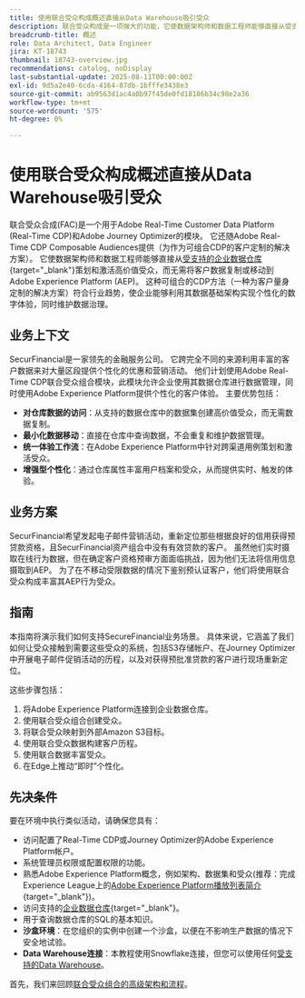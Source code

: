 ```yaml
---
title: 使用联合受众构成概述直接从Data Warehouse吸引受众
description: 联合受众构成是一项强大的功能，它使数据架构师和数据工程师能够直接从受支持的数据仓库策划和激活高价值受众。
breadcrumb-title: 概述
role: Data Architect, Data Engineer
jira: KT-18743
thumbnail: 18743-overview.jpg
recommendations: catalog, noDisplay
last-substantial-update: 2025-08-11T00:00:00Z
exl-id: 9d5a2e40-6cda-4164-87db-1bfffe3438e3
source-git-commit: ab9563d1ac4a0b97f45de0fd18186b34c98e2a36
workflow-type: tm+mt
source-wordcount: '575'
ht-degree: 0%

---
```


# 使用联合受众构成概述直接从Data Warehouse吸引受众

联合受众合成(FAC)是一个用于Adobe Real-Time Customer Data Platform (Real-Time CDP)和Adobe Journey Optimizer的模块。 它还随Adobe Real-Time CDP Composable Audiences提供（为作为可组合CDP的客户定制的解决方案）。 它使数据架构师和数据工程师能够直接从[受支持的企业数据仓库](https://experienceleague.adobe.com/zh-hans/docs/federated-audience-composition/using/start/access-prerequisites){target="_blank"}策划和激活高价值受众，而无需将客户数据复制或移动到Adobe Experience Platform (AEP)。 这种可组合的CDP方法（一种为客户量身定制的解决方案）符合行业趋势，使企业能够利用其数据基础架构实现个性化的数字体验，同时维护数据治理。

## 业务上下文

SecurFinancial是一家领先的金融服务公司。 它跨完全不同的来源利用丰富的客户数据来对大量区段提供个性化的优惠和营销活动。 他们计划使用Adobe Real-Time CDP联合受众组合模块，此模块允许企业使用其数据仓库进行数据管理，同时使用Adobe Experience Platform提供个性化的客户体验。 主要优势包括：

- **对仓库数据的访问**：从支持的数据仓库中的数据集创建高价值受众，而无需数据复制。
- **最小化数据移动**：直接在仓库中查询数据，不会重复和维护数据管理。
- **统一体验工作流**：在Adobe Experience Platform中针对跨渠道用例策划和激活受众。
- **增强型个性化**：通过仓库属性丰富用户档案和受众，从而提供实时、触发的体验。

## 业务方案

SecurFinancial希望发起电子邮件营销活动，重新定位那些根据良好的信用获得预贷款资格，且SecurFinancial资产组合中没有有效贷款的客户。 虽然他们实时摄取在线行为数据，但在确定客户资格预审方面面临挑战，因为他们无法将信用信息摄取到AEP。 为了在不移动受限数据的情况下鉴别预认证客户，他们将使用联合受众构成丰富其AEP行为受众。

## 指南

本指南将演示我们如何支持SecureFinancial业务场景。 具体来说，它涵盖了我们如何让受众接触到需要这些受众的系统，包括S3存储帐户、在Journey Optimizer中开展电子邮件促销活动的历程，以及对获得预批准贷款的客户进行现场重新定位。

这些步骤包括：

1. 将Adobe Experience Platform连接到企业数据仓库。
2. 使用联合受众组合创建受众。
3. 将联合受众映射到外部Amazon S3目标。
4. 使用联合受众数据构建客户历程。
5. 使用联合数据丰富受众。
6. 在Edge上推动“即时”个性化。

## 先决条件

要在环境中执行类似活动，请确保您具有：

- 访问配置了Real-Time CDP或Journey Optimizer的Adobe Experience Platform帐户。
- 系统管理员权限或配置权限的功能。
- 熟悉Adobe Experience Platform概念，例如架构、数据集和受众(推荐：完成Experience League上的[Adobe Experience Platform播放列表简介](https://experienceleague.adobe.com/zh-hans/playlists/experience-platform-introduction?lang=en){target="_blank"})。
- 访问支持的[企业数据仓库](https://experienceleague.adobe.com/zh-hans/docs/federated-audience-composition/using/start/access-prerequisites){target="_blank"}。
- 用于查询数据仓库的SQL的基本知识。
- **沙盒环境**：在您组织的实例中创建一个沙盒，以便在不影响生产数据的情况下安全地试验。
- **Data Warehouse连接**：本教程使用Snowflake连接，但您可以使用任何[受支持的Data Warehouse](https://experienceleague.adobe.com/zh-hans/docs/federated-audience-composition/using/start/access-prerequisites)。

首先，我们来回顾[联合受众组合的高级架构和流程](fac-architecture-and-flow.md)。
